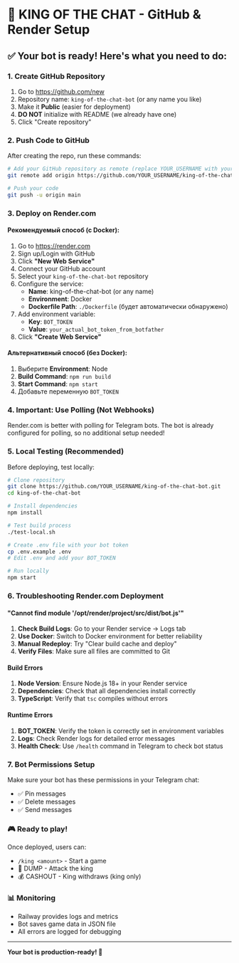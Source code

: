 # 🚀 KING OF THE CHAT - GitHub & Render Setup

## ✅ Your bot is ready! Here's what you need to do:

### 1. Create GitHub Repository
1. Go to https://github.com/new
2. Repository name: `king-of-the-chat-bot` (or any name you like)
3. Make it **Public** (easier for deployment)
4. **DO NOT** initialize with README (we already have one)
5. Click "Create repository"

### 2. Push Code to GitHub
After creating the repo, run these commands:

```bash
# Add your GitHub repository as remote (replace YOUR_USERNAME with your GitHub username)
git remote add origin https://github.com/YOUR_USERNAME/king-of-the-chat-bot.git

# Push your code
git push -u origin main
```

### 3. Deploy on Render.com

#### **Рекомендуемый способ (с Docker):**
1. Go to https://render.com
2. Sign up/Login with GitHub
3. Click **"New Web Service"**
4. Connect your GitHub account
5. Select your `king-of-the-chat-bot` repository
6. Configure the service:
   - **Name**: king-of-the-chat-bot (or any name)
   - **Environment**: Docker
   - **Dockerfile Path**: `./Dockerfile` (будет автоматически обнаружено)
7. Add environment variable:
   - **Key**: `BOT_TOKEN`
   - **Value**: `your_actual_bot_token_from_botfather`
8. Click **"Create Web Service"**

#### **Альтернативный способ (без Docker):**
1. Выберите **Environment**: Node
2. **Build Command**: `npm run build`
3. **Start Command**: `npm start`
4. Добавьте переменную `BOT_TOKEN`

### 4. Important: Use Polling (Not Webhooks)
Render.com is better with polling for Telegram bots. The bot is already configured for polling, so no additional setup needed!

### 5. Local Testing (Recommended)

Before deploying, test locally:

```bash
# Clone repository
git clone https://github.com/YOUR_USERNAME/king-of-the-chat-bot.git
cd king-of-the-chat-bot

# Install dependencies
npm install

# Test build process
./test-local.sh

# Create .env file with your bot token
cp .env.example .env
# Edit .env and add your BOT_TOKEN

# Run locally
npm start
```

### 6. Troubleshooting Render.com Deployment

#### **"Cannot find module '/opt/render/project/src/dist/bot.js'"**
1. **Check Build Logs**: Go to your Render service → Logs tab
2. **Use Docker**: Switch to Docker environment for better reliability
3. **Manual Redeploy**: Try "Clear build cache and deploy"
4. **Verify Files**: Make sure all files are committed to Git

#### **Build Errors**
1. **Node Version**: Ensure Node.js 18+ in your Render service
2. **Dependencies**: Check that all dependencies install correctly
3. **TypeScript**: Verify that `tsc` compiles without errors

#### **Runtime Errors**
1. **BOT_TOKEN**: Verify the token is correctly set in environment variables
2. **Logs**: Check Render logs for detailed error messages
3. **Health Check**: Use `/health` command in Telegram to check bot status

### 7. Bot Permissions Setup
Make sure your bot has these permissions in your Telegram chat:
- ✅ Pin messages
- ✅ Delete messages
- ✅ Send messages

### 🎮 Ready to play!
Once deployed, users can:
- `/king <amount>` - Start a game
- 👊 DUMP - Attack the king
- 💰 CASHOUT - King withdraws (king only)

### 📊 Monitoring
- Railway provides logs and metrics
- Bot saves game data in JSON file
- All errors are logged for debugging

---
**Your bot is production-ready! 🎉**
